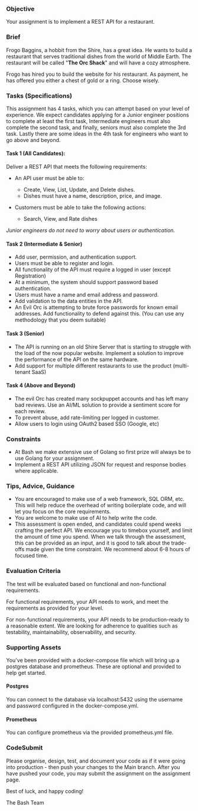### Objective

Your assignment is to implement a REST API for a restaurant.

### Brief

Frogo Baggins, a hobbit from the Shire, has a great idea. He wants to build a restaurant that serves traditional dishes from the world of Middle Earth. The restaurant will be called "**The Orc Shack**" and will have a cozy atmosphere.

Frogo has hired you to build the website for his restaurant. As payment, he has offered you either a chest of gold or a ring. Choose wisely.

### Tasks (Specifications)

This assignment has 4 tasks, which you can attempt based on your level of experience. We expect candidates applying for a Junior engineer positions to complete at least the first task, Intermediate engineers must also complete the second task, and finally, seniors must also complete the 3rd task. Lastly there are some ideas in the 4th task for engineers who want to go above and beyond.


#### Task 1 (All Candidates):

Deliver a REST API that meets the following requirements:
- An API user must be able to:
    - Create, View, List, Update, and Delete dishes.
    - Dishes must have a name, description, price, and image.

- Customers must be able to take the following actions:
    - Search, View, and Rate dishes

*Junior engineers do not _need_ to worry about users or authentication.*


#### Task 2 (Intermediate & Senior)
- Add user, permission, and authentication support.
- Users must be able to register and login.
- All functionality of the API must require a logged in user (except Registration)
- At a minimum, the system should support password based authentication.
- Users must have a name and email address and password.
- Add validation to the data entities in the API.
- An Evil Orc is attempting to brute force passwords for known email addresses. Add functionality to defend against this. (You can use any methodology that you deem suitable)


#### Task 3 (Senior)

- The API is running on an old Shire Server that is starting to struggle with the load of the now popular website. Implement a solution to improve the performance of the API on the same hardware. 
- Add support for multiple different restaurants to use the product (multi-tenant SaaS)


#### Task 4 (Above and Beyond)

- The evil Orc has created many sockpuppet accounts and has left many bad reviews. Use an AI/ML solution to provide a sentiment score for each review.
- To prevent abuse, add rate-limiting per logged in customer.
- Allow users to login using OAuth2 based SSO (Google, etc)

### Constraints

- At Bash we make extensive use of Golang so first prize will always be to use Golang for your assignment.
- Implement a REST API utilizing JSON for request and response bodies where applicable.

### Tips, Advice, Guidance

- You are encouraged to make use of a web framework, SQL ORM, etc. This will help reduce the overhead of writing boilerplate code, and will let you focus on the core requirements.
- You are welcome to make use of AI to help write the code.
- This assessment is open ended, and candidates could spend weeks crafting the perfect API. We encourage you to timebox yourself, and limit the amount of time you spend. When we talk through the assessment, this can be provided as an input, and it is good to talk about the trade-offs made given the time constraint. We recommend about 6-8 hours of focused time.

### Evaluation Criteria

The test will be evaluated based on functional and non-functional requirements.

For functional requirements, your API needs to work, and meet the requirements as provided for your level.

For non-functional requirements, your API needs to be production-ready to a reasonable extent. We are looking for adherence to qualities such as testability, maintainability, observability, and security.

### Supporting Assets

You've been provided with a docker-compose file which will bring up a postgres database and prometheus. These are optional and provided to help get started.

#### Postgres

You can connect to the database via localhost:5432 using the username and password configured in the docker-compose.yml.

#### Prometheus

You can configure prometheus via the provided prometheus.yml file.

### CodeSubmit

Please organise, design, test, and document your code as if it were going into production - then push your changes to the Main branch. After you have pushed your code, you may submit the assignment on the assignment page.

Best of luck, and happy coding!

The Bash Team


